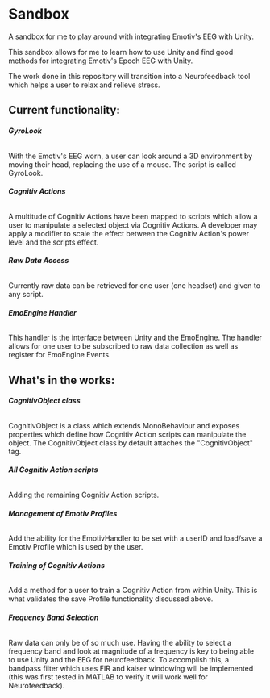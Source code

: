 Sandbox
=======

A sandbox for me to play around with integrating Emotiv's EEG with Unity.

This sandbox allows for me to learn how to use Unity and find good methods for integrating Emotiv's Epoch EEG with Unity. 

The work done in this repository will transition into a Neurofeedback tool which helps a user to relax and relieve stress.

Current functionality:
----------------------

###### __GyroLook__
With the Emotiv's EEG worn, a user can look around a 3D environment by moving their head, replacing the use of a mouse. 
The script is called GyroLook.

###### __Cognitiv Actions__
A multitude of Cognitiv Actions have been mapped to scripts which allow a user to manipulate a selected object via Cognitiv
Actions. A developer may apply a modifier to scale the effect between the Cognitiv Action's power level and the scripts effect.

###### __Raw Data Access__
Currently raw data can be retrieved for one user (one headset) and given to any script.

###### __EmoEngine Handler__
This handler is the interface between Unity and the EmoEngine. The handler allows for one user to be subscribed to raw data 
collection as well as register for EmoEngine Events. 


What's in the works:
---------------------

###### __CognitivObject class__
CognitivObject is a class which extends MonoBehaviour and exposes properties which define how Cognitiv Action scripts can 
manipulate the object. The CognitivObject class by default attaches the "CognitivObject" tag. 

###### __All Cognitiv Action scripts__
Adding the remaining Cognitiv Action scripts.

###### __Management of Emotiv Profiles__
Add the ability for the EmotivHandler to be set with a userID and load/save a Emotiv Profile which is used by the user. 

###### __Training of Cognitiv Actions__
Add a method for a user to train a Cognitiv Action from within Unity. This is what validates the save Profile functionality 
discussed above.

###### __Frequency Band Selection__
Raw data can only be of so much use. Having the ability to select a frequency band and look at magnitude of a frequency is key 
to being able to use Unity and the EEG for neurofeedback. To accomplish this, a bandpass filter which uses FIR and kaiser windowing 
will be implemented (this was first tested in MATLAB to verify it will work well for Neurofeedback).
